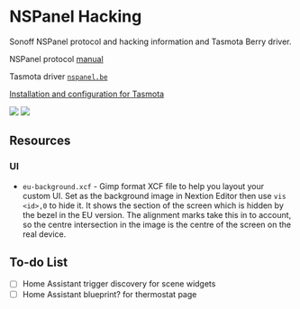 # NSPanel Hacking
Sonoff NSPanel protocol and hacking information and Tasmota Berry driver.

NSPanel protocol [manual](https://blakadder.github.io/nspanel/)

Tasmota driver [`nspanel.be`](https://github.com/blakadder/nspanel/blob/main/nspanel.be)

[Installation and configuration for Tasmota](https://templates.blakadder.com/sonoff_NSPanel.html)

<a href="https://paypal.me/tasmotatemplates" target="_blank"><img src="https://img.shields.io/static/v1?logo=paypal&label=&message=donate&color=slategrey"></a>
<a href="https://ko-fi.com/S6S650JEK" target="_blank"><img src="https://img.shields.io/static/v1?logo=kofi&label=&message=buy%20me%20a%20coffee&color=FBAA19&labelColor=434B57"></a>

## Resources

### UI
 - `eu-background.xcf` - Gimp format XCF file to help you layout your custom UI.  Set as the background image in Nextion Editor then use `vis <id>,0` to hide it.  It shows the section of the screen which is hidden by the bezel in the EU version.  The alignment marks take this in to account, so the centre intersection in the image is the centre of the screen on the real device.

## To-do List
- [ ] Home Assistant trigger discovery for scene widgets
- [ ] Home Assistant blueprint? for thermostat page 
